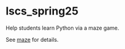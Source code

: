 # lscs_spring25


Help students learn Python via a maze game.

See [maze](./maze/README.md) for details.